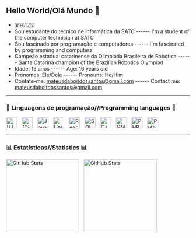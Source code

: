 ## Hello World/Olá Mundo 👋
- 🇧🇷/🇺🇸
- Sou estudante do técnico de informática da SATC ------ I'm a student of the computer technician at SATC
- Sou fascinado por programação e computadores ------ I'm fascinated by programming and computers
- Campeão estadual catarinense da Olimpiada Brasileira de Robótica ------ Santa Catarina champion of the Brazilian Robotics Olympiad
- Idade: 16 anos ------ Age: 16 years old
- Pronomes: Ele/Dele ------ Pronouns: He/Him
- Contate-me: mateusdaboitdossantos@gmail.com ------ Contact me: mateusdaboitdossantos@gmail.com

---

### 🤖 Linguagens de programação//Programming languages 🤖

<img 
    align="left" 
    alt="HTML"
    title="HTML" 
    width="30px" 
    style="padding-right: 10px;" 
    src="https://cdn.jsdelivr.net/gh/devicons/devicon@latest/icons/html5/html5-original.svg" 
/>
<img 
    align="left" 
    alt="CSS" 
    title="CSS"
    width="30px" 
    style="padding-right: 10px;" 
    src="https://cdn.jsdelivr.net/gh/devicons/devicon@latest/icons/css3/css3-original.svg" 
/>
<img 
    align="left" 
    alt="JavaScript" 
    title="JavaScript"
    width="30px" 
    style="padding-right: 10px;" 
    src="https://cdn.jsdelivr.net/gh/devicons/devicon@latest/icons/javascript/javascript-original.svg" 
/>
<img 
    align="left" 
    alt="Unity"
    title="Unity" 
    width="30px" 
    style="padding-right: 10px;" 
    src="https://cdn.jsdelivr.net/gh/devicons/devicon@latest/icons/unity/unity-plain.svg" 
/>
<img 
    align="left" 
    alt="React"
    title="React" 
    width="30px" 
    style="padding-right: 10px;" 
    src="https://cdn.jsdelivr.net/gh/devicons/devicon@latest/icons/react/react-original.svg" 
/>
<img 
    align="left" 
    alt="SQL" 
    title="SQL"
    width="30px" 
    style="padding-right: 10px;" 
    src="https://cdn.jsdelivr.net/gh/devicons/devicon@latest/icons/azuresqldatabase/azuresqldatabase-original.svg" 
/>
<img 
    align="left" 
    alt="C++"
    title="C++" 
    width="30px" 
    style="padding-right: 10px;" 
    src="https://cdn.jsdelivr.net/gh/devicons/devicon@latest/icons/cplusplus/cplusplus-original.svg" 
/>
<img 
    align="left" 
    alt="GML" 
    title="GML"
    width="30px" 
    style="padding-right: 10px;" 
    src="https://encrypted-tbn0.gstatic.com/images?q=tbn:ANd9GcQFfephek6CR9qB42ELXFTw5p_NpKR5x6VpLg&s" 
/>
<img 
    align="left" 
    alt="PHP" 
    title="PHP"
    width="30px" 
    style="padding-right: 10px;" 
    src="https://cdn.jsdelivr.net/gh/devicons/devicon@latest/icons/php/php-original.svg" 
/>
<img 
    align="left" 
    alt="Python" 
    title="Python"
    width="30px" 
    style="padding-right: 10px;" 
    src="https://cdn.jsdelivr.net/gh/devicons/devicon@latest/icons/python/python-original.svg" 
/>

<br/>
<br/>

---

### 📊 Estatísticas//Statistics 📊

<p>
  <img 
    align="left" 
    alt="GitHub Stats" 
    height="200" 
    style="padding-right: 10px;" 
    src="https://github-readme-stats.vercel.app/api?username=mateus52479&show_icons=true&theme=tokyonight&include_all_commits=true&locale=pt-br" 
  />

<img 
      align="left" 
      alt="GitHub Stats" 
      height="200" 
      src="https://github-readme-stats.vercel.app/api/top-langs/?username=mateus52479&&theme=tokyonight&layout=compact&custom_title=Tecnologias&langs_count=9" 
  />

</p>

